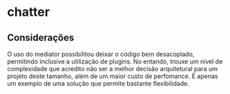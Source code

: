 # chatter

## Considerações
O uso do mediator possibilitou deixar o código bem desacoplado, permitindo inclusive a utilização de plugins. No entando, trouxe um nível de complexidade que acredito não ser a melhor decisão arquitetural para um projeto deste tamanho, além de um maior custo de perfomance. É apenas um exemplo de uma solução que permite bastante flexibilidade.
